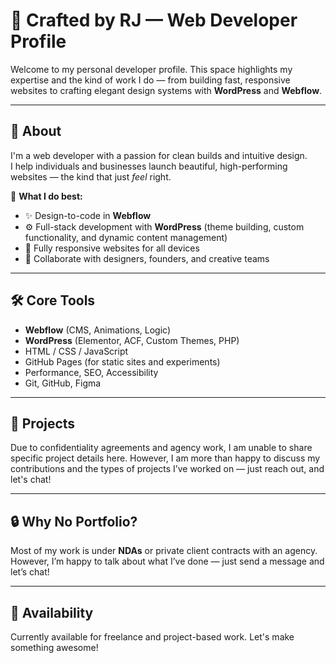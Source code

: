 # 🖤 Crafted by RJ — Web Developer Profile

Welcome to my personal developer profile. This space highlights my expertise and the kind of work I do — from building fast, responsive websites to crafting elegant design systems with **WordPress** and **Webflow**.

---

## 🧠 About

I'm a web developer with a passion for clean builds and intuitive design.  
I help individuals and businesses launch beautiful, high-performing websites — the kind that just *feel* right.

🔧 **What I do best:**
- ✨ Design-to-code in **Webflow**
- ⚙️ Full-stack development with **WordPress** (theme building, custom functionality, and dynamic content management)
- 📱 Fully responsive websites for all devices
- 💬 Collaborate with designers, founders, and creative teams

---

## 🛠️ Core Tools

- **Webflow** (CMS, Animations, Logic)
- **WordPress** (Elementor, ACF, Custom Themes, PHP)
- HTML / CSS / JavaScript
- GitHub Pages (for static sites and experiments)
- Performance, SEO, Accessibility
- Git, GitHub, Figma

---

## 📂 Projects

Due to confidentiality agreements and agency work, I am unable to share specific project details here. However, I am more than happy to discuss my contributions and the types of projects I’ve worked on — just reach out, and let's chat!

---

## 🔒 Why No Portfolio?

Most of my work is under **NDAs** or private client contracts with an agency.  
However, I’m happy to talk about what I’ve done — just send a message and let’s chat!

---

## 📅 Availability

Currently available for freelance and project-based work. Let's make something awesome!
